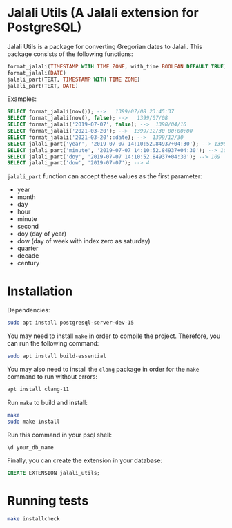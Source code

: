 # Jalali Utils (A Jalali extension for PostgreSQL)
Jalali Utils is a package for converting Gregorian dates to Jalali.
This package consists of the following functions:


```sql
format_jalali(TIMESTAMP WITH TIME ZONE, with_time BOOLEAN DEFAULT TRUE)
format_jalali(DATE)
jalali_part(TEXT, TIMESTAMP WITH TIME ZONE)
jalali_part(TEXT, DATE)
```

Examples:
```sql
SELECT format_jalali(now()); -->   1399/07/08 23:45:37
SELECT format_jalali(now(), false); -->   1399/07/08
SELECT format_jalali('2019-07-07', false); -->  1398/04/16
SELECT format_jalali('2021-03-20'); -->  1399/12/30 00:00:00
SELECT format_jalali('2021-03-20'::date); -->  1399/12/30
SELECT jalali_part('year', '2019-07-07 14:10:52.84937+04:30'); --> 1398
SELECT jalali_part('minute', '2019-07-07 14:10:52.84937+04:30'); --> 10
SELECT jalali_part('doy', '2019-07-07 14:10:52.84937+04:30'); --> 109
SELECT jalali_part('dow', '2019-07-07'); --> 4
```

`jalali_part` function can accept these values as the first parameter:
* year
* month
* day
* hour
* minute
* second
* doy (day of year)
* dow (day of week with index zero as saturday)
* quarter
* decade
* century

# Installation

Dependencies:
```bash
sudo apt install postgresql-server-dev-15
```
You may need to install `make` in order to compile the project. Therefore, you can run the following command:
```bash
sudo apt install build-essential
```
You may also need to install the `clang` package in order for the `make` command to run without errors:
```bash
apt install clang-11
```
Run `make` to build and install:
```bash
make
sudo make install
```
Run this command in your psql shell:
```
\d your_db_name
```
Finally, you can create the extension in your database:
```sql
CREATE EXTENSION jalali_utils;
```
# Running tests
```bash
make installcheck
```
